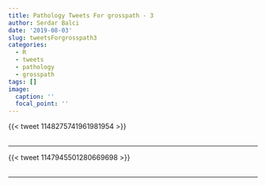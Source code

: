 ```yaml
---
title: Pathology Tweets For grosspath - 3
author: Serdar Balci
date: '2019-08-03'
slug: tweetsForgrosspath3
categories:
  - R
  - tweets
  - pathology
  - grosspath
tags: []
image:
  caption: ''
  focal_point: ''
---
```



{{< tweet 1148275741961981954 >}}
<br>
<br>
<hr>
{{< tweet 1147945501280669698 >}}
<br>
<br>
<hr>

